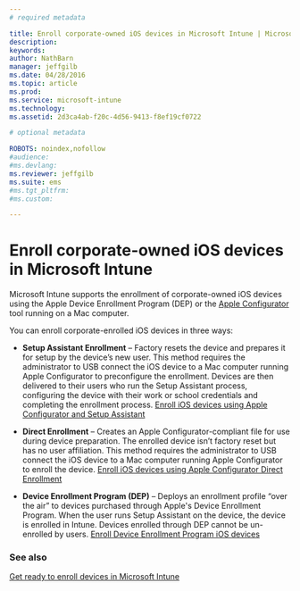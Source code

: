 ```yaml
---
# required metadata

title: Enroll corporate-owned iOS devices in Microsoft Intune | Microsoft Intune
description:
keywords:
author: NathBarn
manager: jeffgilb
ms.date: 04/28/2016
ms.topic: article
ms.prod:
ms.service: microsoft-intune
ms.technology:
ms.assetid: 2d3ca4ab-f20c-4d56-9413-f8ef19cf0722

# optional metadata

ROBOTS: noindex,nofollow
#audience:
#ms.devlang:
ms.reviewer: jeffgilb
ms.suite: ems
#ms.tgt_pltfrm:
#ms.custom:

---
```


# Enroll corporate-owned iOS devices in Microsoft Intune
Microsoft Intune supports the enrollment of corporate-owned iOS devices using the Apple Device Enrollment Program (DEP) or the [Apple Configurator](http://go.microsoft.com/fwlink/?LinkId=518017) tool running on a Mac computer.

You can enroll corporate-enrolled iOS devices in three ways:

-   **Setup Assistant Enrollment** – Factory resets the device and prepares it for setup by the device’s new user. This method requires the administrator to USB connect the iOS device to a Mac computer running Apple Configurator to preconfigure the enrollment. Devices are then delivered to their users who run the Setup Assistant process, configuring the device with their work or school credentials and completing the enrollment process. [Enroll iOS devices using Apple Configurator and Setup Assistant](ios-setup-assistant-enrollment-in-microsoft-intune.md)

-   **Direct Enrollment** – Creates an Apple Configurator-compliant file for use during device preparation. The enrolled device isn’t factory reset but has no user affiliation. This method requires the administrator to USB connect the iOS device to a Mac computer running Apple Configurator to enroll the device. [Enroll iOS devices using Apple Configurator Direct Enrollment](ios-direct-enrollment-in-microsoft-intune.md)

-   **Device Enrollment Program (DEP)** – Deploys an enrollment profile “over the air” to devices purchased through Apple's Device Enrollment Program. When the user runs Setup Assistant on the device, the device is enrolled in Intune.  Devices enrolled through DEP cannot be un-enrolled by users. [Enroll Device Enrollment Program iOS devices](ios-device-enrollment-program-in-microsoft-intune.md)




### See also
[Get ready to enroll devices in Microsoft Intune](get-ready-to-enroll-devices-in-microsoft-intune.md)
